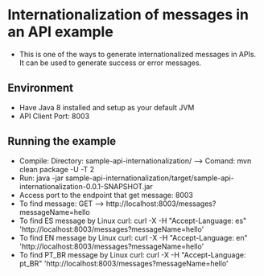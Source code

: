 # Internationalization of messages in an API example
- This is one of the ways to generate internationalized messages in APIs. It can be used to generate success or error messages.

## Environment
- Have Java 8 installed and setup as your default JVM
- API Client Port: 8003

## Running the example
- Compile: Directory: sample-api-internationalization/ --> Comand: mvn clean package -U -T 2
- Run: java -jar sample-api-internationalization/target/sample-api-internationalization-0.0.1-SNAPSHOT.jar
- Access port to the endpoint that get message: 8003
- To find message: GET --> http://localhost:8003/messages?messageName=hello
- To find ES message by Linux curl: curl -X -H "Accept-Language: es" 'http://localhost:8003/messages?messageName=hello'
- To find EN message by Linux curl: curl -X -H "Accept-Language: en" 'http://localhost:8003/messages?messageName=hello'
- To find PT_BR message by Linux curl: curl -X -H "Accept-Language: pt_BR" 'http://localhost:8003/messages?messageName=hello'

